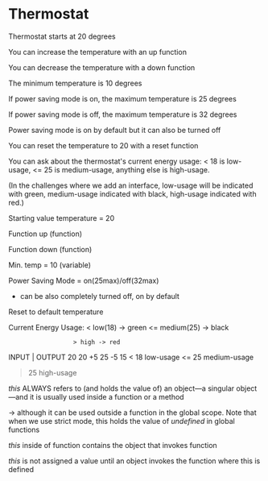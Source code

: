 
# Thermostat


Thermostat starts at 20 degrees

You can increase the temperature with an up function

You can decrease the temperature with a down function

The minimum temperature is 10 degrees

If power saving mode is on, the maximum temperature is 25 degrees

If power saving mode is off, the maximum temperature is 32 degrees

Power saving mode is on by default but it can also be turned off

You can reset the temperature to 20 with a reset function

You can ask about the thermostat's current energy usage: < 18 is low-usage, <= 25 is medium-usage, anything else is high-usage.

(In the challenges where we add an interface, low-usage will be indicated with green, medium-usage indicated with black, high-usage indicated with red.)



Starting value temperature = 20

Function up (function)

Function down (function)

Min. temp = 10 (variable)

Power Saving Mode = on(25max)/off(32max)
  - can be also completely turned off, on by default

Reset to default temperature 

Current Energy Usage: < low(18) -> green
                      <= medium(25) -> 
                      black
                      
                      > high -> red




INPUT    |      OUTPUT
20                20
+5                25
-5                15
< 18             low-usage
<= 25            medium-usage
> 25             high-usage

 _this_ ALWAYS refers to (and holds the value of) an object—a singular object—and it is usually used inside a function or a method

  -> although it can be used outside a function in the global scope. Note that when we use strict mode, this holds the value of _undefined_ in global functions

_this_ inside of function contains the object that invokes function

_this_ is not assigned a value until an object invokes the function where this is defined
